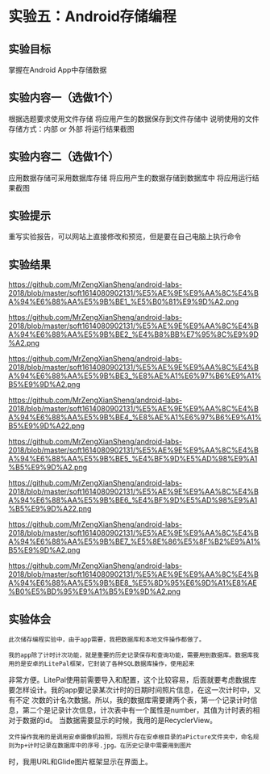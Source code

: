 # 实验五：Android存储编程 

## 实验目标
掌握在Android App中存储数据

## 实验内容一（选做1个）
根据选题要求使用文件存储
将应用产生的数据保存到文件存储中
说明使用的文件存储方式：内部 or 外部
将运行结果截图
 
## 实验内容二（选做1个）
应用数据存储可采用数据库存储
将应用产生的数据存储到数据库中
将应用运行结果截图
 
## 实验提示
重写实验报告，可以网站上直接修改和预览，但是要在自己电脑上执行命令
 
## 实验结果
https://github.com/MrZengXianSheng/android-labs-2018/blob/master/soft1614080902131/%E5%AE%9E%E9%AA%8C%E4%BA%94%E6%88%AA%E5%9B%BE1_%E5%B0%81%E9%9D%A2.png

https://github.com/MrZengXianSheng/android-labs-2018/blob/master/soft1614080902131/%E5%AE%9E%E9%AA%8C%E4%BA%94%E6%88%AA%E5%9B%BE2_%E4%B8%BB%E7%95%8C%E9%9D%A2.png

https://github.com/MrZengXianSheng/android-labs-2018/blob/master/soft1614080902131/%E5%AE%9E%E9%AA%8C%E4%BA%94%E6%88%AA%E5%9B%BE3_%E8%AE%A1%E6%97%B6%E9%A1%B5%E9%9D%A2.png

https://github.com/MrZengXianSheng/android-labs-2018/blob/master/soft1614080902131/%E5%AE%9E%E9%AA%8C%E4%BA%94%E6%88%AA%E5%9B%BE4_%E8%AE%A1%E6%97%B6%E9%A1%B5%E9%9D%A22.png

https://github.com/MrZengXianSheng/android-labs-2018/blob/master/soft1614080902131/%E5%AE%9E%E9%AA%8C%E4%BA%94%E6%88%AA%E5%9B%BE5_%E4%BF%9D%E5%AD%98%E9%A1%B5%E9%9D%A2.png

https://github.com/MrZengXianSheng/android-labs-2018/blob/master/soft1614080902131/%E5%AE%9E%E9%AA%8C%E4%BA%94%E6%88%AA%E5%9B%BE6_%E4%BF%9D%E5%AD%98%E9%A1%B5%E9%9D%A22.png

https://github.com/MrZengXianSheng/android-labs-2018/blob/master/soft1614080902131/%E5%AE%9E%E9%AA%8C%E4%BA%94%E6%88%AA%E5%9B%BE7_%E5%8E%86%E5%8F%B2%E9%A1%B5%E9%9D%A2.png

https://github.com/MrZengXianSheng/android-labs-2018/blob/master/soft1614080902131/%E5%AE%9E%E9%AA%8C%E4%BA%94%E6%88%AA%E5%9B%BE8_%E5%8D%95%E6%9D%A1%E8%AE%B0%E5%BD%95%E9%A1%B5%E9%9D%A2.png
 
## 实验体会
    此次储存编程实验中，由于app需要，我把数据库和本地文件操作都做了。
    
    我的app除了计时计次功能，就是重要的历史记录保存和查询功能，需要用到数据库。数据库我用的是安卓的LitePal框架，它封装了各种SQL数据库操作，使用起来
非常方便。LitePal使用前需要导入和配置，这个比较容易，后面就要考虑数据库要怎样设计。我的app要记录某次计时的日期时间照片信息，在这一次计时中，又有不定
次数的计名次数据。所以，我的数据库需要建两个表，第一个记录计时信息，第二个是记录计次信息，计次表中有一个属性是number，其值为计时表的相对于数据的id。
当数据需要显示的时候，我用的是RecyclerView。
    
    文件操作我用的是调用安卓摄像机拍照，将照片存在安卓根目录的aPicture文件夹中，命名规则为p+计时记录在数据库中的序号.jpg。在历史记录中需要用到图片
时，我用URL和Glide图片框架显示在界面上。
